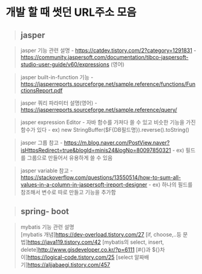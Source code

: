 # 개발 할 때 썻던 URL주소 모음

> ## jasper

  > jasper 기능 관련 설명
    - https://catdev.tistory.com/2?category=1291831
    - https://community.jaspersoft.com/documentation/tibco-jaspersoft-studio-user-guide/v60/expressions (영어)
 

  > jasper built-in-function 기능
    - https://jasperreports.sourceforge.net/sample.reference/functions/FunctionsReport.pdf
  
  > jasper 쿼리 파라미터 설명(영어)
    - https://jasperreports.sourceforge.net/sample.reference/query/
  
  > jasper expression Editor
    - 자바 함수를 가져다 쓸 수 있고 비슷한 기능을 가진 함수가 있다
      - ex) new StringBuffer($F{DB필드명}).reverse().toString()
  
  > jasper 그룹 참고
    - https://m.blog.naver.com/PostView.naver?isHttpsRedirect=true&blogId=minis24&logNo=80097850321
      - ex) 필드를 그룹으로 만들어서 유용하게 쓸 수 있음

  > jasper variable 참고
    - https://stackoverflow.com/questions/13550514/how-to-sum-all-values-in-a-column-in-jaspersoft-ireport-designer
    - ex) 하나의 필드를 참조해서 변수로 따로 만들고 기능을 추가함

> ## spring- boot
  
  > mybatis 기능 관련 설명   
    [mybatis 개념]https://dev-overload.tistory.com/27
    [if, choose,..등 문법]https://java119.tistory.com/42
    [mybatis의 select, insert, delete]http://www.gisdeveloper.co.kr/?p=6111 
    [#{}과 ${}차이]https://logical-code.tistory.com/25
    [select 알짜배기]https://aljjabaegi.tistory.com/457
